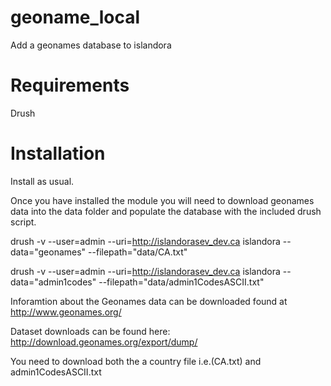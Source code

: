 # geoname_local
Add a geonames database to islandora

# Requirements
Drush

# Installation
Install as usual.

Once you have installed the module you will need to download geonames data into the data folder and populate the database with the included drush script.

drush -v --user=admin --uri=http://islandorasev_dev.ca islandora --data="geonames" --filepath="data/CA.txt"

drush -v --user=admin --uri=http://islandorasev_dev.ca islandora --data="admin1codes" --filepath="data/admin1CodesASCII.txt"

Inforamtion about the Geonames data can be downloaded found at http://www.geonames.org/                                                                                                                                  

Dataset downloads can be found here: http://download.geonames.org/export/dump/                                                                                                                                           

You need to download both the a country file i.e.(CA.txt) and admin1CodesASCII.txt 

